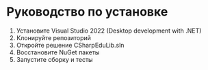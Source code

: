 # Руководство по установке

1) Установите Visual Studio 2022 (Desktop development with .NET)
2) Клонируйте репозиторий
3) Откройте решение CSharpEduLib.sln
4) Восстановите NuGet пакеты
5) Запустите сборку и тесты
